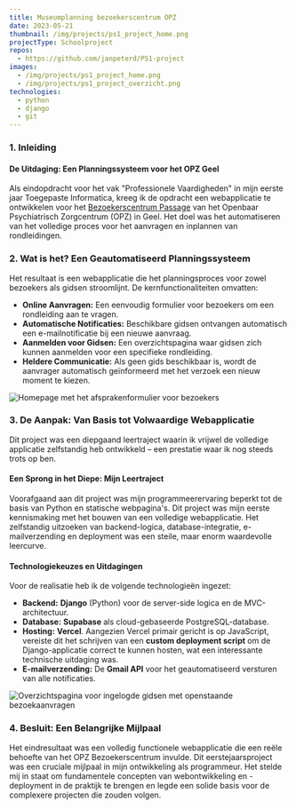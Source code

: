 ```yaml
---
title: Museumplanning bezoekerscentrum OPZ
date: 2023-05-21
thumbnail: /img/projects/ps1_project_home.png
projectType: Schoolproject
repos:
  - https://github.com/janpeterd/PS1-project
images:
  - /img/projects/ps1_project_home.png
  - /img/projects/ps1_project_overzicht.png
technologies:
  - python
  - django
  - git
---
```


### 1. Inleiding

#### De Uitdaging: Een Planningssysteem voor het OPZ Geel

Als eindopdracht voor het vak "Professionele Vaardigheden" in mijn eerste jaar Toegepaste Informatica, kreeg ik de opdracht een webapplicatie te ontwikkelen voor het [Bezoekerscentrum Passage](https://www.opzgeel.be/nl/bezoekerscentrum) van het Openbaar Psychiatrisch Zorgcentrum (OPZ) in Geel. Het doel was het automatiseren van het volledige proces voor het aanvragen en inplannen van rondleidingen.

### 2. Wat is het? Een Geautomatiseerd Planningssysteem

Het resultaat is een webapplicatie die het planningsproces voor zowel bezoekers als gidsen stroomlijnt. De kernfunctionaliteiten omvatten:

- **Online Aanvragen:** Een eenvoudig formulier voor bezoekers om een rondleiding aan te vragen.
- **Automatische Notificaties:** Beschikbare gidsen ontvangen automatisch een e-mailnotificatie bij een nieuwe aanvraag.
- **Aanmelden voor Gidsen:** Een overzichtspagina waar gidsen zich kunnen aanmelden voor een specifieke rondleiding.
- **Heldere Communicatie:** Als geen gids beschikbaar is, wordt de aanvrager automatisch geïnformeerd met het verzoek een nieuw moment te kiezen.

![Homepage met het afsprakenformulier voor bezoekers](/img/projects/ps1_project_home.png)

### 3. De Aanpak: Van Basis tot Volwaardige Webapplicatie

Dit project was een diepgaand leertraject waarin ik vrijwel de volledige applicatie zelfstandig heb ontwikkeld – een prestatie waar ik nog steeds trots op ben.

#### Een Sprong in het Diepe: Mijn Leertraject

Voorafgaand aan dit project was mijn programmeerervaring beperkt tot de basis van Python en statische webpagina's. Dit project was mijn eerste kennismaking met het bouwen van een volledige webapplicatie. Het zelfstandig uitzoeken van backend-logica, database-integratie, e-mailverzending en deployment was een steile, maar enorm waardevolle leercurve.

#### Technologiekeuzes en Uitdagingen

Voor de realisatie heb ik de volgende technologieën ingezet:

- **Backend:** **Django** (Python) voor de server-side logica en de MVC-architectuur.
- **Database:** **Supabase** als cloud-gebaseerde PostgreSQL-database.
- **Hosting:** **Vercel**. Aangezien Vercel primair gericht is op JavaScript, vereiste dit het schrijven van een **custom deployment script** om de Django-applicatie correct te kunnen hosten, wat een interessante technische uitdaging was.
- **E-mailverzending:** De **Gmail API** voor het geautomatiseerd versturen van alle notificaties.

![Overzichtspagina voor ingelogde gidsen met openstaande bezoekaanvragen](/img/projects/ps1_project_overzicht.png)

### 4. Besluit: Een Belangrijke Mijlpaal

Het eindresultaat was een volledig functionele webapplicatie die een reële behoefte van het OPZ Bezoekerscentrum invulde. Dit eerstejaarsproject was een cruciale mijlpaal in mijn ontwikkeling als programmeur. Het stelde mij in staat om fundamentele concepten van webontwikkeling en -deployment in de praktijk te brengen en legde een solide basis voor de complexere projecten die zouden volgen.
